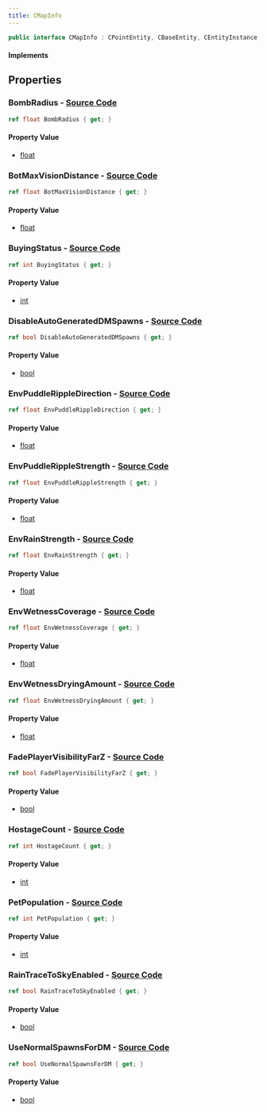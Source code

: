 ```yaml
---
title: CMapInfo
---
```


```csharp
public interface CMapInfo : CPointEntity, CBaseEntity, CEntityInstance, ISchemaClass<CEntityInstance>, ISchemaClass<CBaseEntity>, ISchemaClass<CPointEntity>, ISchemaClass<CMapInfo>, ISchemaField, ISchemaClass, INativeHandle
```

#### Implements

## Properties

### **BombRadius** - [Source Code](https://github.com/swiftly-solution/swiftlys2/blob/main/managed/src/SwiftlyS2.Generated/Schemas/Interfaces/CMapInfo.cs#L18)

```csharp
ref float BombRadius { get; }
```

#### Property Value

- [float](https://learn.microsoft.com/dotnet/api/system.single)

### **BotMaxVisionDistance** - [Source Code](https://github.com/swiftly-solution/swiftlys2/blob/main/managed/src/SwiftlyS2.Generated/Schemas/Interfaces/CMapInfo.cs#L26)

```csharp
ref float BotMaxVisionDistance { get; }
```

#### Property Value

- [float](https://learn.microsoft.com/dotnet/api/system.single)

### **BuyingStatus** - [Source Code](https://github.com/swiftly-solution/swiftlys2/blob/main/managed/src/SwiftlyS2.Generated/Schemas/Interfaces/CMapInfo.cs#L16)

```csharp
ref int BuyingStatus { get; }
```

#### Property Value

- [int](https://learn.microsoft.com/dotnet/api/system.int32)

### **DisableAutoGeneratedDMSpawns** - [Source Code](https://github.com/swiftly-solution/swiftlys2/blob/main/managed/src/SwiftlyS2.Generated/Schemas/Interfaces/CMapInfo.cs#L24)

```csharp
ref bool DisableAutoGeneratedDMSpawns { get; }
```

#### Property Value

- [bool](https://learn.microsoft.com/dotnet/api/system.boolean)

### **EnvPuddleRippleDirection** - [Source Code](https://github.com/swiftly-solution/swiftlys2/blob/main/managed/src/SwiftlyS2.Generated/Schemas/Interfaces/CMapInfo.cs#L38)

```csharp
ref float EnvPuddleRippleDirection { get; }
```

#### Property Value

- [float](https://learn.microsoft.com/dotnet/api/system.single)

### **EnvPuddleRippleStrength** - [Source Code](https://github.com/swiftly-solution/swiftlys2/blob/main/managed/src/SwiftlyS2.Generated/Schemas/Interfaces/CMapInfo.cs#L36)

```csharp
ref float EnvPuddleRippleStrength { get; }
```

#### Property Value

- [float](https://learn.microsoft.com/dotnet/api/system.single)

### **EnvRainStrength** - [Source Code](https://github.com/swiftly-solution/swiftlys2/blob/main/managed/src/SwiftlyS2.Generated/Schemas/Interfaces/CMapInfo.cs#L34)

```csharp
ref float EnvRainStrength { get; }
```

#### Property Value

- [float](https://learn.microsoft.com/dotnet/api/system.single)

### **EnvWetnessCoverage** - [Source Code](https://github.com/swiftly-solution/swiftlys2/blob/main/managed/src/SwiftlyS2.Generated/Schemas/Interfaces/CMapInfo.cs#L40)

```csharp
ref float EnvWetnessCoverage { get; }
```

#### Property Value

- [float](https://learn.microsoft.com/dotnet/api/system.single)

### **EnvWetnessDryingAmount** - [Source Code](https://github.com/swiftly-solution/swiftlys2/blob/main/managed/src/SwiftlyS2.Generated/Schemas/Interfaces/CMapInfo.cs#L42)

```csharp
ref float EnvWetnessDryingAmount { get; }
```

#### Property Value

- [float](https://learn.microsoft.com/dotnet/api/system.single)

### **FadePlayerVisibilityFarZ** - [Source Code](https://github.com/swiftly-solution/swiftlys2/blob/main/managed/src/SwiftlyS2.Generated/Schemas/Interfaces/CMapInfo.cs#L30)

```csharp
ref bool FadePlayerVisibilityFarZ { get; }
```

#### Property Value

- [bool](https://learn.microsoft.com/dotnet/api/system.boolean)

### **HostageCount** - [Source Code](https://github.com/swiftly-solution/swiftlys2/blob/main/managed/src/SwiftlyS2.Generated/Schemas/Interfaces/CMapInfo.cs#L28)

```csharp
ref int HostageCount { get; }
```

#### Property Value

- [int](https://learn.microsoft.com/dotnet/api/system.int32)

### **PetPopulation** - [Source Code](https://github.com/swiftly-solution/swiftlys2/blob/main/managed/src/SwiftlyS2.Generated/Schemas/Interfaces/CMapInfo.cs#L20)

```csharp
ref int PetPopulation { get; }
```

#### Property Value

- [int](https://learn.microsoft.com/dotnet/api/system.int32)

### **RainTraceToSkyEnabled** - [Source Code](https://github.com/swiftly-solution/swiftlys2/blob/main/managed/src/SwiftlyS2.Generated/Schemas/Interfaces/CMapInfo.cs#L32)

```csharp
ref bool RainTraceToSkyEnabled { get; }
```

#### Property Value

- [bool](https://learn.microsoft.com/dotnet/api/system.boolean)

### **UseNormalSpawnsForDM** - [Source Code](https://github.com/swiftly-solution/swiftlys2/blob/main/managed/src/SwiftlyS2.Generated/Schemas/Interfaces/CMapInfo.cs#L22)

```csharp
ref bool UseNormalSpawnsForDM { get; }
```

#### Property Value

- [bool](https://learn.microsoft.com/dotnet/api/system.boolean)

